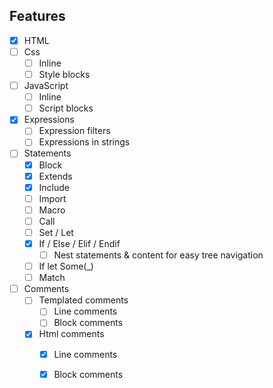 ## Features
- [x] HTML
- [ ] Css
    - [ ] Inline
    - [ ] Style blocks
- [ ] JavaScript
    - [ ] Inline
    - [ ] Script blocks
- [x] Expressions
    - [ ] Expression filters
    - [ ] Expressions in strings
- [ ] Statements
    - [x] Block
    - [x] Extends
    - [x] Include
    - [ ] Import
    - [ ] Macro
    - [ ] Call
    - [ ] Set / Let
    - [x] If / Else / Elif / Endif
        - [ ] Nest statements & content for easy tree navigation
    - [ ] If let Some(_)
    - [ ] Match
- [ ] Comments
    - [ ] Templated comments
        - [ ] Line comments
        - [ ] Block comments
    - [x] Html comments
        - [x] Line comments
        - [x] Block comments

